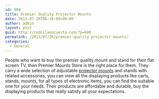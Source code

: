 ```yaml
---
id: 600
title: Premier Quality Projector Mounts
date: 2013-07-26T06:10:00+00:00
author: admin
layout: post
guid: http://redcilaencuesta.com/?p=600
permalink: /2013/07/26/premier-quality-projector-mounts/
categories:
  - General
---
```

People who want to buy the premier quality mount and stand for their flat screen TV, then Premier Mounts Store is the right place for them. They carry a wide selection of adjustable [projector mounts](http://www.premiermountsstore.com/PremierMountsUniversalProjectorMounts.aspx) and stands with related accessories, you can view all the displaying products like carts, stands, mounts, for all types of electronic items, you can find the suitable one for your needs. Their products are affordable and durable, buy the displaying products that really satisfy all your expectations.